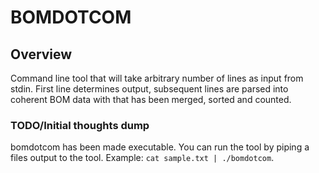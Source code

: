 # BOMDOTCOM

## Overview
Command line tool that will take arbitrary number of lines as input
from stdin. First line determines output, subsequent lines are parsed into
coherent BOM data with that has been merged, sorted and counted.

### TODO/Initial thoughts dump
bomdotcom has been made executable. You can run the tool by piping a files output to
the tool. Example: `cat sample.txt | ./bomdotcom`.
